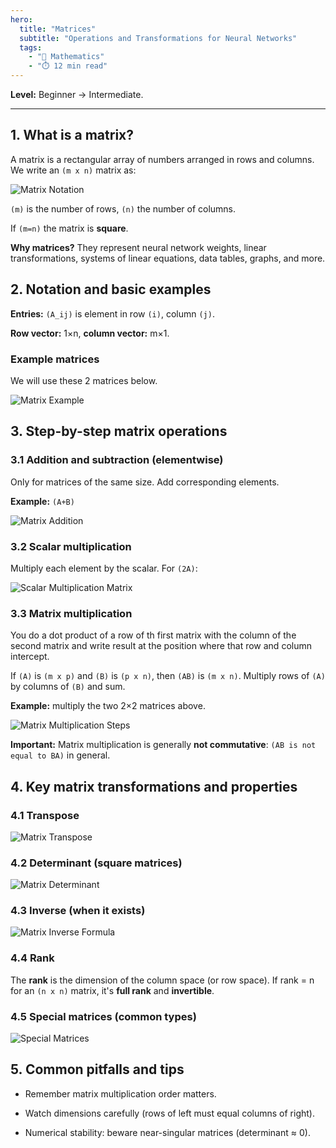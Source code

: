 ```yaml
---
hero:
  title: "Matrices"
  subtitle: "Operations and Transformations for Neural Networks"
  tags:
    - "📐 Mathematics"
    - "⏱️ 12 min read"
---
```


**Level:** Beginner → Intermediate.

---

## 1. What is a matrix?

A matrix is a rectangular array of numbers arranged in rows and columns. We write an `(m x n)` matrix as:

![Matrix Notation](/content/learn/math/matrices/matrix-notation.png)





`(m)` is the number of rows, `(n)` the number of columns.

If `(m=n)` the matrix is **square**.

**Why matrices?** They represent neural network weights, linear transformations, systems of linear equations, data tables, graphs, and more.



## 2. Notation and basic examples

**Entries:** `(A_ij)` is element in row `(i)`, column `(j)`.

**Row vector:** 1×n, **column vector:** m×1.

### Example matrices

We will use these 2 matrices below.

![Matrix Example](/content/learn/math/matrices/matrix-example.png)

## 3. Step-by-step matrix operations

### 3.1 Addition and subtraction (elementwise)

Only for matrices of the same size. Add corresponding elements.

**Example:** `(A+B)`

![Matrix Addition](/content/learn/math/matrices/matrix-addition.png)

### 3.2 Scalar multiplication

Multiply each element by the scalar. For `(2A)`:

![Scalar Multiplication Matrix](/content/learn/math/matrices/scalar-multiplication-matrix.png)

### 3.3 Matrix multiplication

You do a dot product of a row of th first matrix with the column of the second matrix and write result at the position where that row and column intercept.

If `(A)` is `(m x p)` and `(B)` is `(p x n)`, then `(AB)` is `(m x n)`. Multiply rows of `(A)` by columns of `(B)` and sum.

**Example:** multiply the two 2×2 matrices above.

![Matrix Multiplication Steps](/content/learn/math/matrices/matrix-multiplication-steps.png)

**Important:** Matrix multiplication is generally **not commutative**: `(AB is not equal to BA)` in general.

## 4. Key matrix transformations and properties

### 4.1 Transpose

![Matrix Transpose](/content/learn/math/matrices/matrix-transpose.png)

### 4.2 Determinant (square matrices)

![Matrix Determinant](/content/learn/math/matrices/matrix-determinant.png)

### 4.3 Inverse (when it exists)

![Matrix Inverse Formula](/content/learn/math/matrices/matrix-inverse-formula.png)

### 4.4 Rank

The **rank** is the dimension of the column space (or row space). If rank = n for an `(n x n)` matrix, it's **full rank** and **invertible**.

### 4.5 Special matrices (common types)

![Special Matrices](/content/learn/math/matrices/special-matrices.png)

## 5. Common pitfalls and tips

- Remember matrix multiplication order matters.

- Watch dimensions carefully (rows of left must equal columns of right).

- Numerical stability: beware near-singular matrices (determinant ≈ 0).